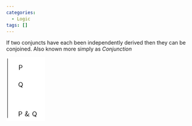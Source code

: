 ```yaml
---
categories:
  - Logic
tags: []
---
```


If two conjuncts have each been independently derived then they can be
conjoined. Also known more simply as _Conjunction_

![](/_img/conjunc-intro.png)
